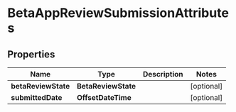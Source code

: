 

# BetaAppReviewSubmissionAttributes


## Properties

| Name | Type | Description | Notes |
|------------ | ------------- | ------------- | -------------|
|**betaReviewState** | **BetaReviewState** |  |  [optional] |
|**submittedDate** | **OffsetDateTime** |  |  [optional] |



